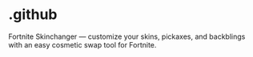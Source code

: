 # .github
Fortnite Skinchanger — customize your skins, pickaxes, and backblings with an easy cosmetic swap tool for Fortnite.
